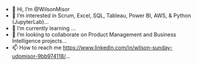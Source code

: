 - 👋 Hi, I’m @WilsonMisor
- 👀 I’m interested in Scrum, Excel, SQL, Tableau, Power BI, AWS, & Python (JupyterLab)...
- 🌱 I’m currently learning ...
- 💞️ I’m looking to collaborate on Product Management and Business Intelligence projects...
- 📫 How to reach me https://www.linkedin.com/in/wilson-sunday-udomisor-9bb974118/...

<!---
WilsonMisor/WilsonMisor is a ✨ special ✨ repository because its `README.md` (this file) appears on your GitHub profile.
You can click the Preview link to take a look at your changes.
--->
